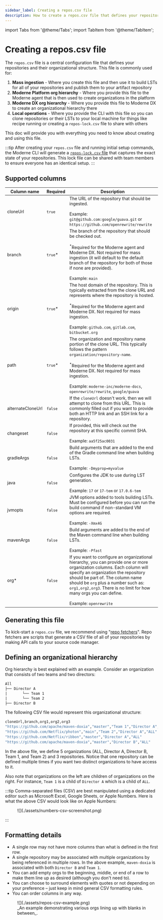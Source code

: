 ```yaml
---
sidebar_label: Creating a repos.csv file
description: How to create a repos.csv file that defines your repositories and, potentially, an organizational hierarchy for them.
---
```


import Tabs from '@theme/Tabs';
import TabItem from '@theme/TabItem';

# Creating a repos.csv file

The `repos.csv` file is a central configuration file that defines your repositories and their organizational structure. This file is commonly used for:

1. **Mass ingestion** - Where you create this file and then use it to build LSTs for all of your repositories and publish them to your artifact repository
2. **Moderne Platform org hierarchy** - Where you provide this file to the Moderne agent that is then used to create organizations in the platform
3. **Moderne DX org hierarchy** - Where you provide this file to Moderne DX to create an organizational hierarchy there
4. **Local operations** - Where you provide the CLI with this file so you can clone repositories or their LSTs to your local machine for things like recipe running or creating a `repos-lock.csv` file to share with others

This doc will provide you with everything you need to know about creating and using this file.

:::tip
After creating your `repos.csv` file and running initial setup commands, the Moderne CLI will generate a [`repos-lock.csv` file](../how-to-guides/repos-lock-csv.md) that captures the exact state of your repositories. This lock file can be shared with team members to ensure everyone has an identical setup.
:::

## Supported columns



| Column name       | Required | Description                                                                                                                                                                                                                                                                                                                                                                                                                     |
|-------------------|----------|---------------------------------------------------------------------------------------------------------------------------------------------------------------------------------------------------------------------------------------------------------------------------------------------------------------------------------------------------------------------------------------------------------------------------------|
| cloneUrl          | `true`   | The URL of the repository that should be ingested. <br /><br />Example: `git@github.com:google/guava.git` or `https://github.com/openrewrite/rewrite`                                                                                                                                                                                                                                                                           |
| branch            | `true`*  | The branch of the repository that should be checked out. <br /><br /><sup>*</sup>Required for the Moderne agent and Moderne DX. Not required for mass ingestion (it will default to the default branch of the repository for both of those if none are provided). <br /><br />Example: `main`                                                      |
| origin            | `true`*  | The host domain of the repository. This is typically extracted from the clone URL and represents where the repository is hosted. <br /><br /><sup>*</sup>Required for the Moderne agent and Moderne DX. Not required for mass ingestion. <br /><br />Example: `github.com`, `gitlab.com`, `bitbucket.org`                        |
| path              | `true`*  | The organization and repository name portion of the clone URL. This typically follows the pattern `organization/repository-name`. <br /><br /><sup>*</sup>Required for the Moderne agent and Moderne DX. Not required for mass ingestion. <br /><br />Example: `moderne-inc/moderne-docs`, `openrewrite/rewrite`, `google/guava` |
| alternateCloneUrl | `false`  | If the `cloneUrl` doesn't work, then we will attempt to clone from this URL. This is commonly filled out if you want to provide both an HTTP link and an SSH link for a repository.                                                                                                                                                                                                                                             |
| changeset         | `false`  | If provided, this will check out the repository at this specific commit SHA. <br /><br />Example: `aa5f25ac0031`                                                                                                                                                                                                                                                            |
| gradleArgs        | `false`  | Build arguments that are added to the end of the Gradle command line when building LSTs.<br /><br />Example: `-Dmyprop=myvalue`                                                                                                                                                                                                                                                                                                 |
| java              | `false`  | Configures the JDK to use during LST generation.<br /><br />Example: `17` or `17-tem` or `17.0.6-tem`                                                                                                                                                                                                                                                                                                                           |
| jvmopts           | `false`  | JVM options added to tools building LSTs. Must be configured before you can run the build command if non-standard VM options are required.<br /><br />Example: `-Xmx4G`                                                                                                                                                                                                                                                         |
| mavenArgs         | `false`  | Build arguments are added to the end of the Maven command line when building LSTs.<br /><br />Example: `-Pfast`                                                                                                                                                                                                                                                                                                                 |
| org*              | `false`  | If you want to configure an organizational hierarchy, you can provide one or more organization columns. Each column will specify an organization the repository should be part of. The column name should be `org` plus a number such as: `org1,org2,org3`. There is no limit for how many orgs you can define.<br /><br />Example: `openrewrite`                                                                               |

## Generating this file

To kick-start a `repos.csv` file, we recommend using "[repo fetchers](https://github.com/moderneinc/repository-fetchers)". Repo fetchers are scripts that generate a CSV file of all of your repositories by making API calls to your source code manager.

## Defining an organizational hierarchy

Org hierarchy is best explained with an example. Consider an organization that consists of two teams and two directors:

```
All
├── Director A
|       └── Team 1
|       └── Team 2
├── Director B

```

The following CSV file would represent this organizational structure:

```bash showLineNumbers
cloneUrl,branch,org1,org2,org3
"https://github.com/apache/maven-doxia","master","Team 1","Director A","ALL"
"https://github.com/Netflix/photon","main","Team 2","Director A","ALL"
"https://github.com/Netflix/ribbon","master","Director A","ALL"
"https://github.com/apache/maven-doxia","master","Director B","ALL"
```

In the above file, we define 5 organizations (ALL, Director A, Director B, Team 1, and Team 2) and 3 repositories. Notice that one repository can be defined multiple times if you want two distinct organizations to have access to it.

Also note that organizations on the left are children of organizations on the right. For instance, `Team 1` is a child of `Director A` which is a child of `ALL`.

:::tip
Comma-separated files (CSV) are best manipulated using a dedicated editor such as Microsoft Excel, Google Sheets, or Apple Numbers. Here is what the above CSV would look like on Apple Numbers:

<figure>
  ![](./assets/numbers-csv-screenshot.png)
  <figcaption></figcaption>
</figure>
:::

## Formatting details

* A single row may not have more columns than what is defined in the first row.
* A single repository may be associated with multiple organizations by being referenced in multiple rows. In the above example, `maven-doxia` is associated with both `Director B` and `Team 1`.
* You can add empty orgs to the beginning, middle, or end of a row to make them line up as desired (although you don't need to).
* You can choose to surround elements with quotes or not depending on your preference – just keep in mind general CSV formatting rules.
* You can order columns in any way.

<figure>
  ![](./assets/repos-csv-example.png)
  <figcaption>_An example demonstrating various orgs lining up with blanks in between_.</figcaption>
</figure>

